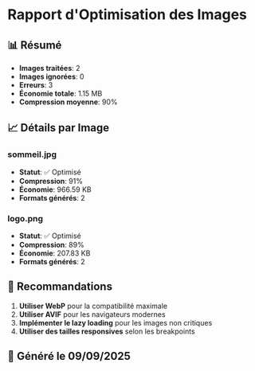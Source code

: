 # Rapport d'Optimisation des Images

## 📊 Résumé
- **Images traitées**: 2
- **Images ignorées**: 0
- **Erreurs**: 3
- **Économie totale**: 1.15 MB
- **Compression moyenne**: 90%

## 📈 Détails par Image


### sommeil.jpg
- **Statut**: ✅ Optimisé
- **Compression**: 91%
- **Économie**: 966.59 KB
- **Formats générés**: 2


### logo.png
- **Statut**: ✅ Optimisé
- **Compression**: 89%
- **Économie**: 207.83 KB
- **Formats générés**: 2


## 🎯 Recommandations

1. **Utiliser WebP** pour la compatibilité maximale
2. **Utiliser AVIF** pour les navigateurs modernes
3. **Implémenter le lazy loading** pour les images non critiques
4. **Utiliser des tailles responsives** selon les breakpoints

## 📅 Généré le 09/09/2025
